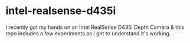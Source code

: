 # intel-realsense-d435i
I recently got my hands on an Intel RealSense D435i Depth Camera &amp; this repo includes a few experiments as I get to understand it's working.
